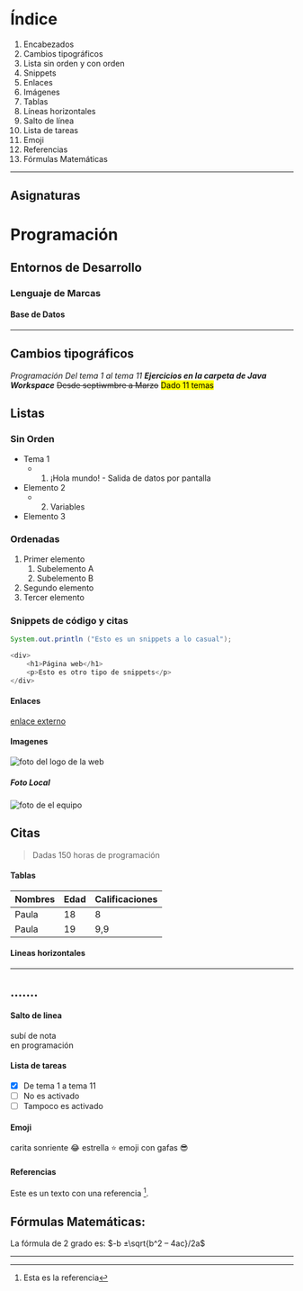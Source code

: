 # Índice

1. Encabezados
2. Cambios tipográficos
3. Lista sin orden y con orden
4. Snippets
5. Enlaces
6. Imágenes
7. Tablas
8. Líneas horizontales
9. Salto de línea
10. Lista de tareas
11. Emoji
12. Referencias
13. Fórmulas Matemáticas 
---

## Asignaturas

# Programación

## Entornos de Desarrollo

### Lenguaje de Marcas 

#### Base de Datos

---

## Cambios tipográficos

_Programación_
*Del tema 1 al tema 11*
**_Ejercicios en la carpeta de Java Workspace_**
~~Desde septiwmbre a Marzo~~
<mark>Dado 11 temas</mark>

## Listas

### Sin Orden

- Tema 1 
  - 1. ¡Hola mundo! - Salida de datos por pantalla
- Elemento 2
  - 2. Variables
- Elemento 3

### Ordenadas

1. Primer elemento
   1. Subelemento A
   2. Subelemento B
2. Segundo elemento
3. Tercer elemento

### Snippets de código y citas

```java
System.out.println ("Esto es un snippets a lo casual");

<div>
    <h1>Página web</h1>
    <p>Esto es otro tipo de snippets</p>
</div>
```

#### Enlaces
[enlace externo](https://www.markdownguide.org/getting-started/)

#### Imagenes
![foto del logo de la web]([https://th.bing.com/th/id/OIP.u_BVa-CKyRuG_R9OHlq_QwHaEo?rs=1&pid=ImgDetMain](https://wallpapercave.com/wp/wp7250087.jpg))

##### Foto Local
![foto de el equipo](./princesita.jpg)
## Citas
> Dadas 150 horas de programación


#### Tablas
|Nombres      | Edad        | Calificaciones|
|-------------|-------------|---------------|
| Paula       |   18        |         8     |
| Paula       |   19        |         9,9   |


#### Lineas horizontales
-----------
.......
-----------

#### Salto de linea 
subí de nota  
en programación

#### Lista de tareas 
- [x] De tema 1 a tema 11
- [ ] No es activado 
- [ ] Tampoco es activado

#### Emoji
carita sonriente :joy: 
estrella :star:
emoji con gafas :sunglasses:

#### Referencias 
Este es un texto con una referencia [^1].
 [^1]: Esta es la referencia


 ## Fórmulas Matemáticas:

 La fórmula de 2 grado es:
 $-b ±\sqrt{b^2 – 4ac}/2a$

--------------------------------------------
